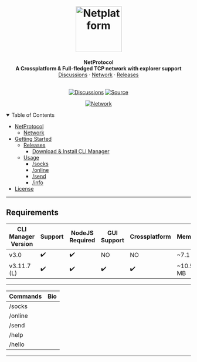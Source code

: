 <h1 align="center">
  <a href="https://github.com/dec0dOS/amazing-github-template">
    <img src="https://cdn-icons-png.flaticon.com/512/2561/2561991.png" alt="Netplatform" width="125" height="125">
  </a>
</h1>

<div align="center">
  <b>NetProtocol</b>
  <br />
  <b>A Crossplatform & Full-fledged TCP network with explorer support</b>
  <br />
  <a href="https://github.com/ynwqmv/netprotocol/discussions/3">Discussions</a>
  ·
  <a href="https://github.com/ynwqmv/netprotocol/tree/master/NetProtocol%2B%2B/network">Network</a>
  ·
  <a href="https://github.com/ynwqmv/netprotocol/releases">Releases</a>
</div>

<div align="center">
<br />

[![Discussions](https://img.shields.io/github/license/dec0dOS/amazing-github-template.svg?style=flat-square)](https://github.com/ynwqmv/netprotocol/discussions/3)
[![Source](https://img.shields.io/badge/YouTube-@qmvcpp-blue.svg)](https://www.youtube.com/channel/UCTjy50H6WsJtW_7lXo2NW8g)

[![Network](https://img.shields.io/badge/Network-0x79C2-red.svg)](https://github.com/ynwqmv/netplatform/blob/master/NETWORK.md)


</div>
<details open="open">
<summary>Table of Contents</summary>

- [NetProtocol](https://github.com/ynwqmv/netplatform/blob/master/netplatform/Blockchain.h)
  - [Network](#built-with)
- [Getting Started](#getting-started)
  - [Releases](https://github.com/ynwqmv/netplatform/releases)
    - [Download & Install CLI Manager](https://github.com/ynwqmv/netplatform/releases)
  - [Usage](#usage)
    - [/socks]()
    - [/online]()
    - [/send]()
    - [/info]()
- [License](https://github.com/ynwqmv/netplatform/blob/master/LICENSE)
 

</details>

---


## Requirements
| CLI Manager Version | Support | NodeJS Required| GUI Support  | Crossplatform | Memory | Network Version |
|---------------------|---------|-----|--------|------|------|--------|
|      v3.0           |    ✔️  |  ✔️ |  NO|  NO |~7.1 MB |  0x76C2  |
|      v3.11.7 (L)       |    ✔️  | ✔️  | ✔️ | ✔️ |  ~10.5 MB | 0x79C2 |
 
 
 ____

| Commands | Bio |
|----------| ----|
| /socks   |     |
| /online  |     |
| /send    |     |
| /help    |     |
| /hello   |     |

____
